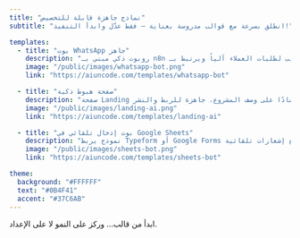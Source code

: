```yaml
---
title: "نماذج جاهزة قابلة للتخصيص"
subtitle: "انطلق بسرعة مع قوالب مدروسة بعناية – فقط عدّل وابدأ التنفيذ!"

templates:
  - title: "بوت WhatsApp جاهز"
    description: "روبوت ذكي مبني بـ n8n يستجيب لطلبات العملاء آلياً ويرتبط بـ Google Sheets."
    image: "/public/images/whatsapp-bot.png"
    link: "https://aiuncode.com/templates/whatsapp-bot"

  - title: "صفحة هبوط ذكية"
    description: "صفحة Landing تم إنشاؤها تلقائيًا اعتمادًا على وصف المشروع، جاهزة للربط والنشر."
    image: "/public/images/landing-ai.png"
    link: "https://aiuncode.com/templates/landing-ai"

  - title: "بوت إدخال تلقائي في Google Sheets"
    description: "نموذج يربط Typeform أو Google Forms بجدول بيانات ذكي مع إشعارات تلقائية."
    image: "/public/images/sheets-bot.png"
    link: "https://aiuncode.com/templates/sheets-bot"

theme:
  background: "#FFFFFF"
  text: "#0B4F41"
  accent: "#37C6AB"
---
```


ابدأ من قالب… وركز على النمو لا على الإعداد.
